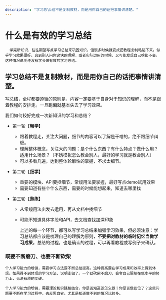 ```yaml
---
description: "学习总\b结不是复制教材，而是用你自己的话把事情讲清楚。"
---
```


# 什么是有效的学习总结

      学完新知识，往往期望写点学习总结来巩固知识，但很多时候就变成把教程复制粘贴下来。似乎学习效果很好。真到别人问你这块的理解，或者实际运用的时候，又可能发现自己啥都不会。这种情况说明还没有学会做有效的学习总结。

## 学习总结不是复制教材，而是用你自己的话把事情讲清楚。

   写总结，全程都要遵循的原则是，内容一定要基于自身对于知识的理解，而不是跟着教程的安排走。一旦跑偏就基本失去了学习效果。

我们如何较好完成一次新知识的学习和总结？

* 第一轮【**粗学】**

  * 跟着教程走，关注大问题，细节的内容可以了解是干啥的，绝不跟细节纠缠。
  * 理解整体概念，关注大的问题：是个什么东西？有什么特点？做什么用？适用什么场景？（不妨模拟怎么教会别人，最好的学习就是教会别人）
  * 可以多看几遍，达到整体轮廓性的掌握，不求太细节。

* 第二轮【**细学】**

  * 重要的模块、API要抠细节，常规用法要掌握，最好写点demo试用效果
  * 需要知道有些个什么东西，需要的时候能想起来，知道去哪里找

* 第三轮【**熟练】**

  * 从常规用法出发去运用，再从文档中找细节
  * 可能不知道具体字段和API，去文档查找加深印象

     上述的每一个环节，都可以写学习总结来加强学习效果，但必须注意：学习总结都应该是梳理自己的理解为原则，**不要把对教材的临时记忆当做学习成果**。总结的过程，也是确认的过程，可以再看教程或写例子来确认。

### 既要不断磨刀、也要不断砍柴

    个人学习能力的增强，需要学习方法要不断总结提高。这种提高要在学习成果和效率上得到体现。如果得不到体现的学习方法，说明走偏了。一个劲砍柴不磨刀，会令自己限制在低水平的努力上，无法有质的突破。

    个人学习能力的增强，需要理论和实践相结合。你是否知道该怎么做？你是否做到位了？这些问题要不断在学习过程中，去反思自省。尤其是知道做不到的情况比较多。







